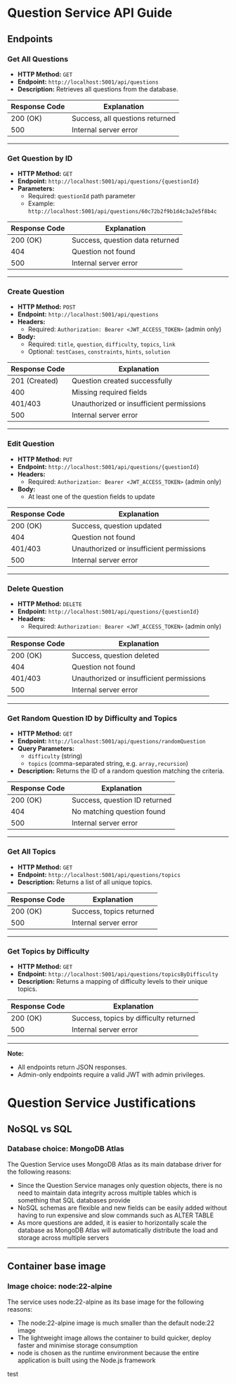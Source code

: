 # Question Service API Guide

## Endpoints

### Get All Questions

- **HTTP Method:** `GET`
- **Endpoint:** `http://localhost:5001/api/questions`
- **Description:** Retrieves all questions from the database.

| Response Code | Explanation                                 |
|--------------|---------------------------------------------|
| 200 (OK)     | Success, all questions returned              |
| 500          | Internal server error                        |

---

### Get Question by ID

- **HTTP Method:** `GET`
- **Endpoint:** `http://localhost:5001/api/questions/{questionId}`
- **Parameters:**
	- Required: `questionId` path parameter
	- Example: `http://localhost:5001/api/questions/60c72b2f9b1d4c3a2e5f8b4c`

| Response Code | Explanation                                 |
|--------------|---------------------------------------------|
| 200 (OK)     | Success, question data returned              |
| 404          | Question not found                           |
| 500          | Internal server error                        |

---

### Create Question

- **HTTP Method:** `POST`
- **Endpoint:** `http://localhost:5001/api/questions`
- **Headers:**
	- Required: `Authorization: Bearer <JWT_ACCESS_TOKEN>` (admin only)
- **Body:**
	- Required: `title`, `question`, `difficulty`, `topics`, `link`
	- Optional: `testCases`, `constraints`, `hints`, `solution`

| Response Code | Explanation                                 |
|--------------|---------------------------------------------|
| 201 (Created)| Question created successfully                |
| 400          | Missing required fields                      |
| 401/403      | Unauthorized or insufficient permissions     |
| 500          | Internal server error                        |

---

### Edit Question

- **HTTP Method:** `PUT`
- **Endpoint:** `http://localhost:5001/api/questions/{questionId}`
- **Headers:**
	- Required: `Authorization: Bearer <JWT_ACCESS_TOKEN>` (admin only)
- **Body:**
	- At least one of the question fields to update

| Response Code | Explanation                                 |
|--------------|---------------------------------------------|
| 200 (OK)     | Success, question updated                    |
| 404          | Question not found                           |
| 401/403      | Unauthorized or insufficient permissions     |
| 500          | Internal server error                        |

---

### Delete Question

- **HTTP Method:** `DELETE`
- **Endpoint:** `http://localhost:5001/api/questions/{questionId}`
- **Headers:**
	- Required: `Authorization: Bearer <JWT_ACCESS_TOKEN>` (admin only)

| Response Code | Explanation                                 |
|--------------|---------------------------------------------|
| 200 (OK)     | Success, question deleted                    |
| 404          | Question not found                           |
| 401/403      | Unauthorized or insufficient permissions     |
| 500          | Internal server error                        |

---

### Get Random Question ID by Difficulty and Topics

- **HTTP Method:** `GET`
- **Endpoint:** `http://localhost:5001/api/questions/randomQuestion`
- **Query Parameters:**
	- `difficulty` (string)
	- `topics` (comma-separated string, e.g. `array,recursion`)
- **Description:** Returns the ID of a random question matching the criteria.

| Response Code | Explanation                                 |
|--------------|---------------------------------------------|
| 200 (OK)     | Success, question ID returned                |
| 404          | No matching question found                   |
| 500          | Internal server error                        |

---

### Get All Topics

- **HTTP Method:** `GET`
- **Endpoint:** `http://localhost:5001/api/questions/topics`
- **Description:** Returns a list of all unique topics.

| Response Code | Explanation                                 |
|--------------|---------------------------------------------|
| 200 (OK)     | Success, topics returned                     |
| 500          | Internal server error                        |

---

### Get Topics by Difficulty

- **HTTP Method:** `GET`
- **Endpoint:** `http://localhost:5001/api/questions/topicsByDifficulty`
- **Description:** Returns a mapping of difficulty levels to their unique topics.

| Response Code | Explanation                                 |
|--------------|---------------------------------------------|
| 200 (OK)     | Success, topics by difficulty returned       |
| 500          | Internal server error                        |

---

**Note:**
- All endpoints return JSON responses.
- Admin-only endpoints require a valid JWT with admin privileges.


# Question Service Justifications

## NoSQL vs SQL

### Database choice: MongoDB Atlas

The Question Service uses MongoDB Atlas as its main database driver for the following reasons:
- Since the Question Service manages only question objects, there is no need to maintain data integrity across multiple tables which is something that SQL databases provide
- NoSQL schemas are flexible and new fields can be easily added without having to run expensive and slow commands such as ALTER TABLE
- As more questions are added, it is easier to horizontally scale the database as MongoDB Atlas will automatically distribute the load and storage across multiple servers

---

## Container base image

### Image choice: node:22-alpine

The service uses node:22-alpine as its base image for the following reasons:
- The node:22-alpine image is much smaller than the default node:22 image
- The lightweight image allows the container to build quicker, deploy faster and minimise storage consumption
- node is chosen as the runtime environment because the entire application is built using the Node.js framework

test